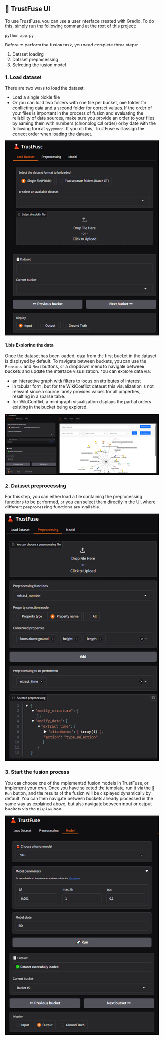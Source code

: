 ## :volcano: TrustFuse UI

To use TrustFuse, you can use a user interface created with [Gradio](https://www.gradio.app/).
To do this, simply run the following command at the root of this project:

```
python app.py
```

Before to perform the fusion task, you need complete three steps:

1. Dataset loading
2. Dataset preprocessing
3. Selecting the fusion model

### 1. Load dataset

There are two ways to load the dataset: 

* Load a single pickle file
* Or you can load two folders with one file per bucket, one folder for conflicting data and a second folder for correct values. If the order of your files is important in the process of fusion and evaluating the reliability of data sources, make sure you provide an order to your files by naming them with numbers (chronological order) or by date with the following format ``yyyymmdd``. If you do this, TrustFuse will assign the correct order when loading the dataset.

![](../figures/dataset_loading.PNG)


#### 1.bis Exploring the data

Once the dataset has been loaded, data from the first bucket in the dataset is displayed by default. To navigate between buckets, you can use the ``Previous`` and ``Next`` buttons, or a dropdown menu to navigate between buckets and update the interface visualization.
You can explore data via:

* an interactive graph with filters to focus on attributes of interest
* in tabular form, but for the WikiConflict dataset this visualization is not relevant since a source rarely provides values for all properties, resulting in a sparse table.
* for WikiConflict, a mini-graph visualization displays the partial orders existing in the bucket being explored.

![](../figures/graph_visualisation.PNG)

### 2. Dataset preprocessing

For this step, you can either load a file containing the preprocessing functions to be performed, or you can select them directly in the UI, where different preprocessing functions are available.

![](../figures/preprocessing.PNG)

### 3. Start the fusion process

You can choose one of the implemented fusion models in TrustFuse, or implement your own.
Once you have selected the template, run it via the :rocket: ``Run`` button, and the results of the fusion will be displayed dynamically by default. You can then navigate between buckets already processed in the same way as explained above, but also navigate between input or output buckets via the ``Display`` box.

![](../figures/model.PNG)
